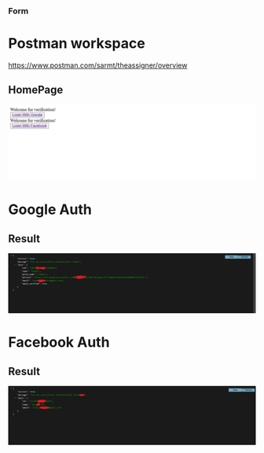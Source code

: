 ### Form
# Postman workspace 
https://www.postman.com/sarmt/theassigner/overview

## HomePage
![Get @/](home_screen.png)

# Google Auth
## Result
![Get @auth/google](google-auth-result.png)


# Facebook Auth
## Result
![Get @auth/fb](fb-auth-result.png)
